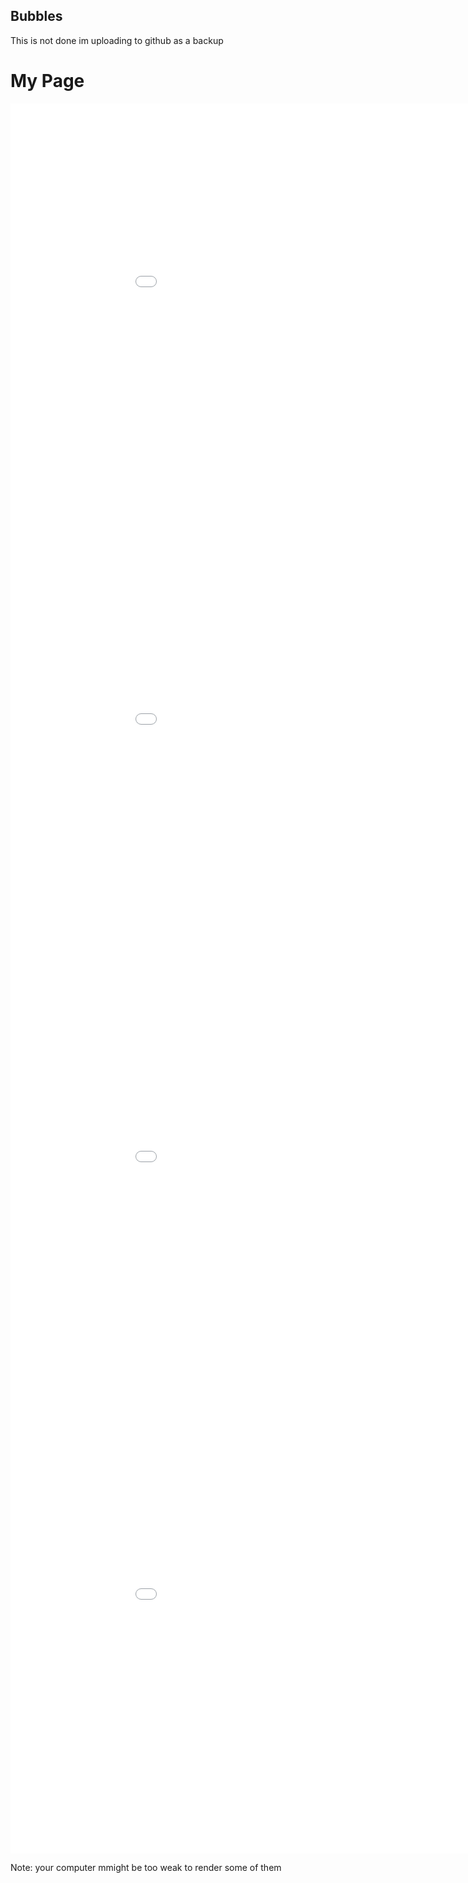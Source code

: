 
## Bubbles

This is not done im uploading to github as a backup
# My Page

<div id="image-container"></div>

<iframe src="image-embed.html" width="1000" height="700" frameborder="0"></iframe>
<iframe src="media/post7/1.html" width="1000" height="700" frameborder="0"></iframe>
<iframe src="media/post7/2.html" width="1000" height="700" frameborder="0"></iframe>
<iframe src="media/post7/3.html" width="1000" height="700" frameborder="0"></iframe>

Note: your computer mmight be too weak to render some of them

<br />

